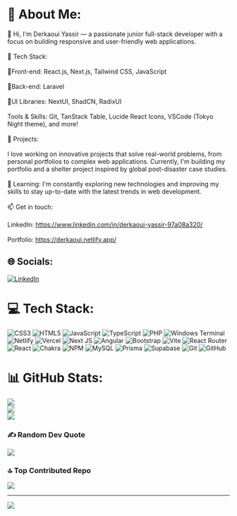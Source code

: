 # 💫 About Me:
👋 Hi, I'm Derkaoui Yassir — a passionate junior full-stack developer with a focus on building responsive and user-friendly web applications.<br><br>🔧 Tech Stack:<br><br>🔘Front-end: React.js, Next.js, Tailwind CSS, JavaScript<br><br>🔘Back-end: Laravel<br><br>🔘UI Libraries: NextUI, ShadCN, RadixUI<br><br>Tools & Skills: Git, TanStack Table, Lucide React Icons, VSCode (Tokyo Night theme), and more!<br><br>💼 Projects:<br><br>I love working on innovative projects that solve real-world problems, from personal portfolios to complex web applications. Currently, I'm building my portfolio and a shelter project inspired by global post-disaster case studies.<br><br>🌱 Learning: I'm constantly exploring new technologies and improving my skills to stay up-to-date with the latest trends in web development.<br><br>📫 Get in touch:<br><br>LinkedIn: https://www.linkedin.com/in/derkaoui-yassir-97a08a320/<br><br>Portfolio: https://derkaoui.netlify.app/


## 🌐 Socials:
[![LinkedIn](https://img.shields.io/badge/LinkedIn-%230077B5.svg?logo=linkedin&logoColor=white)](https://linkedin.com/in/derkaoui-yassir-97a08a320) 

# 💻 Tech Stack:
![CSS3](https://img.shields.io/badge/css3-%231572B6.svg?style=for-the-badge&logo=css3&logoColor=white) ![HTML5](https://img.shields.io/badge/html5-%23E34F26.svg?style=for-the-badge&logo=html5&logoColor=white) ![JavaScript](https://img.shields.io/badge/javascript-%23323330.svg?style=for-the-badge&logo=javascript&logoColor=%23F7DF1E) ![TypeScript](https://img.shields.io/badge/typescript-%23007ACC.svg?style=for-the-badge&logo=typescript&logoColor=white) ![PHP](https://img.shields.io/badge/php-%23777BB4.svg?style=for-the-badge&logo=php&logoColor=white) ![Windows Terminal](https://img.shields.io/badge/Windows%20Terminal-%234D4D4D.svg?style=for-the-badge&logo=windows-terminal&logoColor=white) ![Netlify](https://img.shields.io/badge/netlify-%23000000.svg?style=for-the-badge&logo=netlify&logoColor=#00C7B7) ![Vercel](https://img.shields.io/badge/vercel-%23000000.svg?style=for-the-badge&logo=vercel&logoColor=white) ![Next JS](https://img.shields.io/badge/Next-black?style=for-the-badge&logo=next.js&logoColor=white) ![Angular](https://img.shields.io/badge/angular-%23DD0031.svg?style=for-the-badge&logo=angular&logoColor=white) ![Bootstrap](https://img.shields.io/badge/bootstrap-%238511FA.svg?style=for-the-badge&logo=bootstrap&logoColor=white) ![Vite](https://img.shields.io/badge/vite-%23646CFF.svg?style=for-the-badge&logo=vite&logoColor=white) ![React Router](https://img.shields.io/badge/React_Router-CA4245?style=for-the-badge&logo=react-router&logoColor=white) ![React](https://img.shields.io/badge/react-%2320232a.svg?style=for-the-badge&logo=react&logoColor=%2361DAFB) ![Chakra](https://img.shields.io/badge/chakra-%234ED1C5.svg?style=for-the-badge&logo=chakraui&logoColor=white) ![NPM](https://img.shields.io/badge/NPM-%23CB3837.svg?style=for-the-badge&logo=npm&logoColor=white) ![MySQL](https://img.shields.io/badge/mysql-4479A1.svg?style=for-the-badge&logo=mysql&logoColor=white) ![Prisma](https://img.shields.io/badge/Prisma-3982CE?style=for-the-badge&logo=Prisma&logoColor=white) ![Supabase](https://img.shields.io/badge/Supabase-3ECF8E?style=for-the-badge&logo=supabase&logoColor=white) ![Git](https://img.shields.io/badge/git-%23F05033.svg?style=for-the-badge&logo=git&logoColor=white) ![GitHub](https://img.shields.io/badge/github-%23121011.svg?style=for-the-badge&logo=github&logoColor=white)
# 📊 GitHub Stats:
![](https://github-readme-stats.vercel.app/api?username=Derkaoui05&theme=nightowl&hide_border=true&include_all_commits=false&count_private=false)<br/>
![](https://github-readme-streak-stats.herokuapp.com/?user=Derkaoui05&theme=nightowl&hide_border=true)<br/>
![](https://github-readme-stats.vercel.app/api/top-langs/?username=Derkaoui05&theme=nightowl&hide_border=true&include_all_commits=false&count_private=false&layout=compact)

### ✍️ Random Dev Quote
![](https://quotes-github-readme.vercel.app/api?type=horizontal&theme=radical)

### 🔝 Top Contributed Repo
![](https://github-contributor-stats.vercel.app/api?username=Derkaoui05&limit=5&theme=radical&combine_all_yearly_contributions=true)

---
[![](https://visitcount.itsvg.in/api?id=Derkaoui05&icon=1&color=0)](https://visitcount.itsvg.in)

<!-- Proudly created with GPRM ( https://gprm.itsvg.in ) -->
